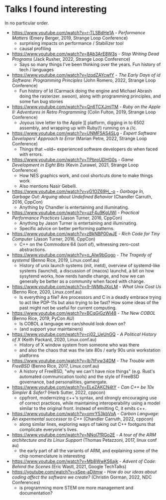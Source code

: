 # Talks I found interesting

In no particular order.

* https://www.youtube.com/watch?v=r-TLSBdHe1A - _Performance Matters_ (Emery Berger, 2019, Strange Loop Conference)
    - surprising impacts on performance / Stabilizer tool
    - causal profiling
* https://www.youtube.com/watch?v=8Ab3ArE8W3s - _Stop Writing Dead Programs_ (Jack Rusher, 2022, Strange Loop Conference)
    - Says so many things I've been thinking over the years.  Fun history of tech / languages
* https://www.youtube.com/watch?v=IzqdZAYcwfY - _The Early Days of id Software: Programming Principles_ (John Romero, 2022, Strange Loop Conference)
    - Fun history of Id (Carmack doing the engine and Michael Abrash doing the rasterizer. _swoon_), along with programming principles, and some fun bug stories
* https://www.youtube.com/watch?v=Qn6TCXJmITM - _Ruby on the Apple II: Adventures in Retro Programming_ (Colin Fulton, 2019, Strange Loop Conference)
    - Joyous love letter to the Apple ][ platform, digging in to 6502 assembly, and wrapping up with Ruby(!) running on a //c.
* https://www.youtube.com/watch?v=UNMF5AS4SLg - _Expert Software Developers' Approach to Error_ (Marian Petre, 2022, Strange Loop Conference)
    - Things that ~old~ experienced software developers do when faced with errors.
* https://www.youtube.com/watch?v=TPbroUDHG0s - _Game Development in Eight Bits_ (Kevin Zurawel, 2021, Strange Loop Conference)
    - How NES graphics work, and cool shortcuts done to make things work
    - Also mentions Nasir Gebelli.
* https://www.youtube.com/watch?v=yG1OZ69H_-o - _Garbage In, Garbage Out: Arguing about Undefined Behavior_ (Chandler Carruth, 2016, CppCon)
    - Anything by Chandler is entertaining and illuminating.
* https://www.youtube.com/watch?v=uzF4u9KgUWI - _Practical Performance Practices_ (Jason Turner, 2016, CppCon)
    - Anything by Jason Turner is entertaining and illuminating.
    - Specific advice on better performing patterns.
* https://www.youtube.com/watch?v=zBkNBP00wJE - _Rich Code for Tiny Computer_ (Jason Turner, 2016, CppCon)
    - C++ on the Commodore 64 (sort of), witnessing zero-cost abstractions.
* https://www.youtube.com/watch?v=o_AIw9bGogo - _The Tragedy of systemd_ (Benno Rice, 2019, Linux.conf.au)
    - History of unix launch systems (init, inetd), overview of systemd-like systems (launchd), a discussion of (macos) launchd, a bit on how sysytemd works, how nerds handle change, and how we can generally be better as a community when faced with change.
* https://www.youtube.com/watch?v=9-IWMbJXoLM - _What Unix Cost Us_ (Benno Rice, 2020, Linux.conf.au)
    - Is everything a file?  Are processors and C in a deadly embrace trying to act like PDP-11s but also trying to be fast?  How some ideas of the past might not be useful for current computing.
* https://www.youtube.com/watch?v=BCqGjGzWI48 - _The New COBOL_ (Benno Rice, 2019, PyCon AU)
    - Is COBOL a language we can/should look down on?
    - (and support your maintainers)
* https://www.youtube.com/watch?v=cj02_UeUnGQ - _A Political History of X_ (Keith Packard, 2020, Linux.conf.au)
    - History of X window system from someone who was there
    - and also the chaos that was the late 80s / early 90s unix workstation platforms
* https://www.youtube.com/watch?v=Ib7tFvw34DM - _The Trouble with FreeBSD_ (Benno Rice, 2017, Linux.conf.au)
    - A history of FreeBSD, "why we can't have nice things" (e.g. Rust's automated communication tools) and the style of FreeBSD governance, bad personalities, gamergate.
* https://www.youtube.com/watch?v=ELeZAKCN4tY - _Can C++ be 10x Simpler & Safer?_ (Herb Sutter, 2022, cppcon)
    - cppfront, modernizing c++'s syntax, and strongly encouraging use of
      correct practices, while maintaining interoperability using a model
      similar to the original front. Instead of emitting C, it emits c++.
* https://www.youtube.com/watch?v=omrY53kbVoA - _Carbon Language: An expermental successor to C++_ (Chandler Carruth, 2022, cppcon)
    - along similar lines, exploring ways of taking out C++ footguns that 
      complicate everyone's lives.
* https://www.youtube.com/watch?v=NNol7fRGo2E - _A tour of the ARM architecture and its Linux Support_ (Thomas Petazzoni, 2017, linux conf au)
    - the early part of all the variants of ARM, and explaining some of the chip nomenclature is interesting
* https://www.youtube.com/watch?v=Mb8WwKS6ajk - _Advent of Code: Behind the Scenes_ (Eric Wastl, 2021, Google TechTalks)
* https://youtube.com/watch?v=sSee-aDjtmw - _How do our ideas about coding affect the software we create?_ (Christin Gorman, 2022, NDC Conferences)
  - is programming more STEM ore more management and documentation?
